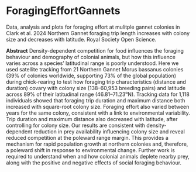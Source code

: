 # ForagingEffortGannets
Data, analysis and plots for foraging effort at mulitple gannet colonies in Clark et al. 2024 Northern Gannet foraging trip length increases with colony size and decreases with latitude. Royal Society Open Science.

**Abstract**
Density-dependent competition for food influences the foraging behaviour and demography of colonial animals, but how this influence varies across a species’ latitudinal range is poorly understood. Here we used satellite tracking from 21 Northern Gannet Morus bassanus colonies (39% of colonies worldwide, supporting 73% of the global population) during chick-rearing to test how foraging trip characteristics (distance and duration) covary with colony size (138–60,953 breeding pairs) and latitude across 89% of their latitudinal range (46.81–71.23⁰N). Tracking data for 1,118 individuals showed that foraging trip duration and maximum distance both increased with square-root colony size. Foraging effort also varied between years for the same colony, consistent with a link to environmental variability. Trip duration and maximum distance also decreased with latitude, after controlling for colony size. Our results are consistent with density-dependent reduction in prey availability influencing colony size and reveal reduced competition at the poleward range margin. This provides a mechanism for rapid population growth at northern colonies and, therefore, a poleward shift in response to environmental change. Further work is required to understand when and how colonial animals deplete nearby prey, along with the positive and negative effects of social foraging behaviour. 
